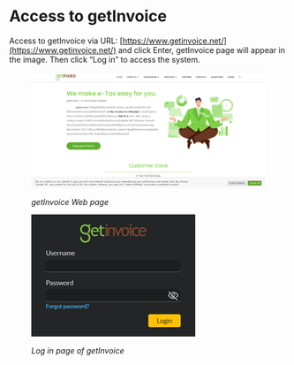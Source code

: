 # Access to getInvoice

Access to getInvoice via URL:  [https://www.getinvoice.net/](https://www.getinvoice.net/)  and click Enter, getInvoice page will appear in the image. Then click “Log in” to access the system.

<figure><img src="../.gitbook/assets/image (34).png" alt=""><figcaption><p><em>getInvoice Web page</em></p></figcaption></figure>

<figure><img src="../.gitbook/assets/image (5).png" alt=""><figcaption><p><em>Log in page of getInvoice</em></p></figcaption></figure>

